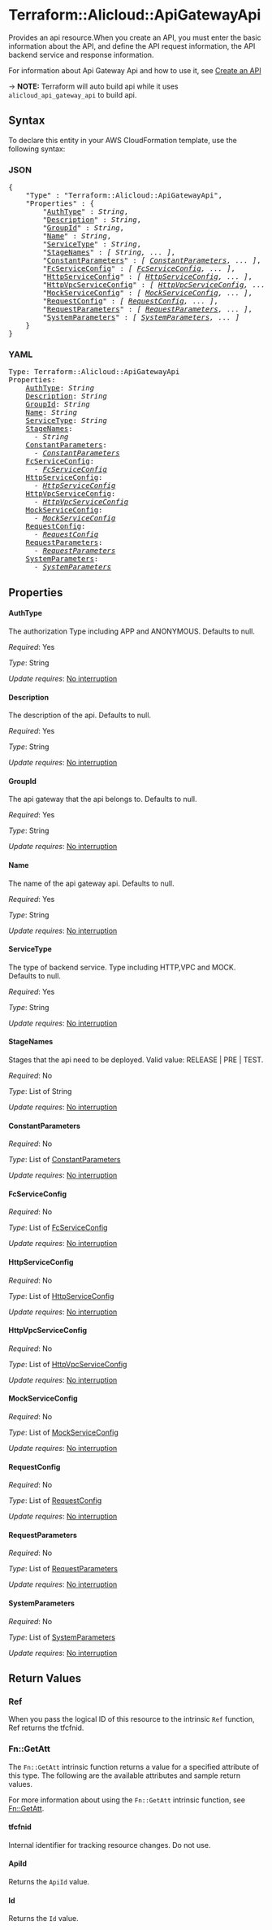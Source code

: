 # Terraform::Alicloud::ApiGatewayApi

Provides an api resource.When you create an API, you must enter the basic information about the API, and define the API request information, the API backend service and response information.

For information about Api Gateway Api and how to use it, see [Create an API](https://www.alibabacloud.com/help/doc-detail/29478.htm)

-> **NOTE:** Terraform will auto build api while it uses `alicloud_api_gateway_api` to build api.

## Syntax

To declare this entity in your AWS CloudFormation template, use the following syntax:

### JSON

<pre>
{
    "Type" : "Terraform::Alicloud::ApiGatewayApi",
    "Properties" : {
        "<a href="#authtype" title="AuthType">AuthType</a>" : <i>String</i>,
        "<a href="#description" title="Description">Description</a>" : <i>String</i>,
        "<a href="#groupid" title="GroupId">GroupId</a>" : <i>String</i>,
        "<a href="#name" title="Name">Name</a>" : <i>String</i>,
        "<a href="#servicetype" title="ServiceType">ServiceType</a>" : <i>String</i>,
        "<a href="#stagenames" title="StageNames">StageNames</a>" : <i>[ String, ... ]</i>,
        "<a href="#constantparameters" title="ConstantParameters">ConstantParameters</a>" : <i>[ <a href="constantparameters.md">ConstantParameters</a>, ... ]</i>,
        "<a href="#fcserviceconfig" title="FcServiceConfig">FcServiceConfig</a>" : <i>[ <a href="fcserviceconfig.md">FcServiceConfig</a>, ... ]</i>,
        "<a href="#httpserviceconfig" title="HttpServiceConfig">HttpServiceConfig</a>" : <i>[ <a href="httpserviceconfig.md">HttpServiceConfig</a>, ... ]</i>,
        "<a href="#httpvpcserviceconfig" title="HttpVpcServiceConfig">HttpVpcServiceConfig</a>" : <i>[ <a href="httpvpcserviceconfig.md">HttpVpcServiceConfig</a>, ... ]</i>,
        "<a href="#mockserviceconfig" title="MockServiceConfig">MockServiceConfig</a>" : <i>[ <a href="mockserviceconfig.md">MockServiceConfig</a>, ... ]</i>,
        "<a href="#requestconfig" title="RequestConfig">RequestConfig</a>" : <i>[ <a href="requestconfig.md">RequestConfig</a>, ... ]</i>,
        "<a href="#requestparameters" title="RequestParameters">RequestParameters</a>" : <i>[ <a href="requestparameters.md">RequestParameters</a>, ... ]</i>,
        "<a href="#systemparameters" title="SystemParameters">SystemParameters</a>" : <i>[ <a href="systemparameters.md">SystemParameters</a>, ... ]</i>
    }
}
</pre>

### YAML

<pre>
Type: Terraform::Alicloud::ApiGatewayApi
Properties:
    <a href="#authtype" title="AuthType">AuthType</a>: <i>String</i>
    <a href="#description" title="Description">Description</a>: <i>String</i>
    <a href="#groupid" title="GroupId">GroupId</a>: <i>String</i>
    <a href="#name" title="Name">Name</a>: <i>String</i>
    <a href="#servicetype" title="ServiceType">ServiceType</a>: <i>String</i>
    <a href="#stagenames" title="StageNames">StageNames</a>: <i>
      - String</i>
    <a href="#constantparameters" title="ConstantParameters">ConstantParameters</a>: <i>
      - <a href="constantparameters.md">ConstantParameters</a></i>
    <a href="#fcserviceconfig" title="FcServiceConfig">FcServiceConfig</a>: <i>
      - <a href="fcserviceconfig.md">FcServiceConfig</a></i>
    <a href="#httpserviceconfig" title="HttpServiceConfig">HttpServiceConfig</a>: <i>
      - <a href="httpserviceconfig.md">HttpServiceConfig</a></i>
    <a href="#httpvpcserviceconfig" title="HttpVpcServiceConfig">HttpVpcServiceConfig</a>: <i>
      - <a href="httpvpcserviceconfig.md">HttpVpcServiceConfig</a></i>
    <a href="#mockserviceconfig" title="MockServiceConfig">MockServiceConfig</a>: <i>
      - <a href="mockserviceconfig.md">MockServiceConfig</a></i>
    <a href="#requestconfig" title="RequestConfig">RequestConfig</a>: <i>
      - <a href="requestconfig.md">RequestConfig</a></i>
    <a href="#requestparameters" title="RequestParameters">RequestParameters</a>: <i>
      - <a href="requestparameters.md">RequestParameters</a></i>
    <a href="#systemparameters" title="SystemParameters">SystemParameters</a>: <i>
      - <a href="systemparameters.md">SystemParameters</a></i>
</pre>

## Properties

#### AuthType

The authorization Type including APP and ANONYMOUS. Defaults to null.

_Required_: Yes

_Type_: String

_Update requires_: [No interruption](https://docs.aws.amazon.com/AWSCloudFormation/latest/UserGuide/using-cfn-updating-stacks-update-behaviors.html#update-no-interrupt)

#### Description

The description of the api. Defaults to null.

_Required_: Yes

_Type_: String

_Update requires_: [No interruption](https://docs.aws.amazon.com/AWSCloudFormation/latest/UserGuide/using-cfn-updating-stacks-update-behaviors.html#update-no-interrupt)

#### GroupId

The api gateway that the api belongs to. Defaults to null.

_Required_: Yes

_Type_: String

_Update requires_: [No interruption](https://docs.aws.amazon.com/AWSCloudFormation/latest/UserGuide/using-cfn-updating-stacks-update-behaviors.html#update-no-interrupt)

#### Name

The name of the api gateway api. Defaults to null.

_Required_: Yes

_Type_: String

_Update requires_: [No interruption](https://docs.aws.amazon.com/AWSCloudFormation/latest/UserGuide/using-cfn-updating-stacks-update-behaviors.html#update-no-interrupt)

#### ServiceType

The type of backend service. Type including HTTP,VPC and MOCK. Defaults to null.

_Required_: Yes

_Type_: String

_Update requires_: [No interruption](https://docs.aws.amazon.com/AWSCloudFormation/latest/UserGuide/using-cfn-updating-stacks-update-behaviors.html#update-no-interrupt)

#### StageNames

Stages that the api need to be deployed. Valid value: RELEASE | PRE | TEST.

_Required_: No

_Type_: List of String

_Update requires_: [No interruption](https://docs.aws.amazon.com/AWSCloudFormation/latest/UserGuide/using-cfn-updating-stacks-update-behaviors.html#update-no-interrupt)

#### ConstantParameters

_Required_: No

_Type_: List of <a href="constantparameters.md">ConstantParameters</a>

_Update requires_: [No interruption](https://docs.aws.amazon.com/AWSCloudFormation/latest/UserGuide/using-cfn-updating-stacks-update-behaviors.html#update-no-interrupt)

#### FcServiceConfig

_Required_: No

_Type_: List of <a href="fcserviceconfig.md">FcServiceConfig</a>

_Update requires_: [No interruption](https://docs.aws.amazon.com/AWSCloudFormation/latest/UserGuide/using-cfn-updating-stacks-update-behaviors.html#update-no-interrupt)

#### HttpServiceConfig

_Required_: No

_Type_: List of <a href="httpserviceconfig.md">HttpServiceConfig</a>

_Update requires_: [No interruption](https://docs.aws.amazon.com/AWSCloudFormation/latest/UserGuide/using-cfn-updating-stacks-update-behaviors.html#update-no-interrupt)

#### HttpVpcServiceConfig

_Required_: No

_Type_: List of <a href="httpvpcserviceconfig.md">HttpVpcServiceConfig</a>

_Update requires_: [No interruption](https://docs.aws.amazon.com/AWSCloudFormation/latest/UserGuide/using-cfn-updating-stacks-update-behaviors.html#update-no-interrupt)

#### MockServiceConfig

_Required_: No

_Type_: List of <a href="mockserviceconfig.md">MockServiceConfig</a>

_Update requires_: [No interruption](https://docs.aws.amazon.com/AWSCloudFormation/latest/UserGuide/using-cfn-updating-stacks-update-behaviors.html#update-no-interrupt)

#### RequestConfig

_Required_: No

_Type_: List of <a href="requestconfig.md">RequestConfig</a>

_Update requires_: [No interruption](https://docs.aws.amazon.com/AWSCloudFormation/latest/UserGuide/using-cfn-updating-stacks-update-behaviors.html#update-no-interrupt)

#### RequestParameters

_Required_: No

_Type_: List of <a href="requestparameters.md">RequestParameters</a>

_Update requires_: [No interruption](https://docs.aws.amazon.com/AWSCloudFormation/latest/UserGuide/using-cfn-updating-stacks-update-behaviors.html#update-no-interrupt)

#### SystemParameters

_Required_: No

_Type_: List of <a href="systemparameters.md">SystemParameters</a>

_Update requires_: [No interruption](https://docs.aws.amazon.com/AWSCloudFormation/latest/UserGuide/using-cfn-updating-stacks-update-behaviors.html#update-no-interrupt)

## Return Values

### Ref

When you pass the logical ID of this resource to the intrinsic `Ref` function, Ref returns the tfcfnid.

### Fn::GetAtt

The `Fn::GetAtt` intrinsic function returns a value for a specified attribute of this type. The following are the available attributes and sample return values.

For more information about using the `Fn::GetAtt` intrinsic function, see [Fn::GetAtt](https://docs.aws.amazon.com/AWSCloudFormation/latest/UserGuide/intrinsic-function-reference-getatt.html).

#### tfcfnid

Internal identifier for tracking resource changes. Do not use.

#### ApiId

Returns the <code>ApiId</code> value.

#### Id

Returns the <code>Id</code> value.

